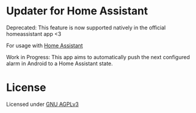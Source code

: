 # Updater for Home Assistant

Deprecated: This feature is now supported natively in the official homeassistant app <3

For usage with [Home Assistant](https://www.home-assistant.io/)

Work in Progress: This app aims to automatically push the next configured alarm in Android to a Home Assistant state.

# License

Licensed under [GNU AGPLv3](LICENSE.txt)
